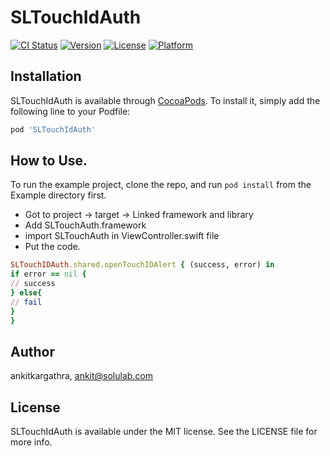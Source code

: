 # SLTouchIdAuth

[![CI Status](https://img.shields.io/travis/ankitkargathra/SLTouchIdAuth.svg?style=flat)](https://travis-ci.org/ankitkargathra/SLTouchIdAuth)
[![Version](https://img.shields.io/cocoapods/v/SLTouchIdAuth.svg?style=flat)](https://cocoapods.org/pods/SLTouchIdAuth)
[![License](https://img.shields.io/cocoapods/l/SLTouchIdAuth.svg?style=flat)](https://cocoapods.org/pods/SLTouchIdAuth)
[![Platform](https://img.shields.io/cocoapods/p/SLTouchIdAuth.svg?style=flat)](https://cocoapods.org/pods/SLTouchIdAuth)

## Installation

SLTouchIdAuth is available through [CocoaPods](https://cocoapods.org). To install
it, simply add the following line to your Podfile:

```ruby
pod 'SLTouchIdAuth'
```

## How to Use.

To run the example project, clone the repo, and run `pod install` from the Example directory first.
- Got to project -> target -> Linked framework and library
- Add SLTouchAuth.framework
- import SLTouchAuth in ViewController.swift file
- Put the code.

```ruby
SLTouchIDAuth.shared.openTouchIDAlert { (success, error) in
if error == nil {
// success
} else{
// fail
}
}
```

## Author

ankitkargathra, ankit@solulab.com

## License

SLTouchIdAuth is available under the MIT license. See the LICENSE file for more info.
